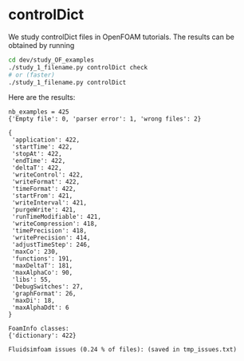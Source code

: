 # controlDict

We study controlDict files in OpenFOAM tutorials. The results can be obtained
by running

```sh
cd dev/study_OF_examples
./study_1_filename.py controlDict check
# or (faster)
./study_1_filename.py controlDict
```

Here are the results:

```
nb_examples = 425
{'Empty file': 0, 'parser error': 1, 'wrong files': 2}

{
 'application': 422,
 'startTime': 422,
 'stopAt': 422,
 'endTime': 422,
 'deltaT': 422,
 'writeControl': 422,
 'writeFormat': 422,
 'timeFormat': 422,
 'startFrom': 421,
 'writeInterval': 421,
 'purgeWrite': 421,
 'runTimeModifiable': 421,
 'writeCompression': 418,
 'timePrecision': 418,
 'writePrecision': 414,
 'adjustTimeStep': 246,
 'maxCo': 230,
 'functions': 191,
 'maxDeltaT': 181,
 'maxAlphaCo': 90,
 'libs': 55,
 'DebugSwitches': 27,
 'graphFormat': 26,
 'maxDi': 18,
 'maxAlphaDdt': 6
}

FoamInfo classes:
{'dictionary': 422}

Fluidsimfoam issues (0.24 % of files): (saved in tmp_issues.txt)

```
